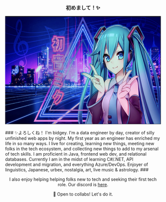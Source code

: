 ### <p align="center">初めまして！✨</p>
  <p align="center">
    <img src="https://github.com/bidgeycodes/bidgeycodes/blob/main/SynthwaveMiku.png" alt="SynthwaveMiku" height="350">
  </p>
### ✨よろしくね！ I'm bidgey. I'm a data engineer by day, creator of silly unfinished web apps by night. My first year as an engineer has enriched my life in so many ways. I live for creating, learning new things, meeting new folks in the tech ecosystem, and collecting new things to add to my arsenal of tech skills. I am proficient in Java, frontend web dev, and relational databases. Currently I am in the midst of learning C#/.NET, API development and migration, and everything Azure/DevOps. Enjoyer of linguistics, Japanese, urbex, nostalgia, art, live music & astrology.
### <p align="center">I also enjoy helping helping folks new to tech and seeking their first tech role. Our discord is <a href="https://discord.gg/6wVBy9uupt">here</a>.</p>
<p align="center">👯 Open to collabs! Let's do it.</p>
